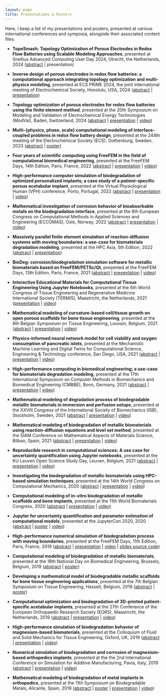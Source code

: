 ```yaml
---
layout: page
title: Presentations & Posters
---
```


Here, I keep a list of my presentations and posters, presented at various international conferences and symposia, alongside their associated content files:

<!-- ## As the presenter (main author) -->

* **TopeSmash: Topology Optimization of Porous Electrodes in Redox Flow Batteries using Scalable Modeling Approaches**, presented at Snellius Advanced Computing User Day 2024, Utrecht, the Netherlands, 2024 ([abstract](/public/files/snellius-acud-2024-abstract.pdf) \| presentation)

* **Inverse design of porous electrodes in redox flow batteries: a computational approach integrating topology optimization and multi-physics modeling**, presented at ECS PRiME 2024, the joint international meeting of Electrochemical Society, Honolulu, USA, 2024 ([abstract](/public/files/ecs-prime2024-abstract.pdf) \| [presentation](/public/files/ecs-prime2024-presentation.pdf))

* **Topology optimization of porous electrodes for redox flow batteries using the finite element method**, presented at the 20th Symposium on Modeling and Validation of Electrochemical Energy Technologies (ModVal), Baden, Switzerland, 2024 ([abstract](/public/files/modval2024-abstract.pdf) \| [presentation](/public/files/modval2024-presentation.pdf) \| [video](https://www.youtube.com/watch?v=KAV__JBL58M))

* **Multi-{physics, phase, scale} computational modeling of interface-coupled problems in redox flow battery design**, presented at the 244th meeting of the Electrochemical Society (ECS), Gothenburg, Sweden, 2023 ([abstract](/public/files/ecs244-abstract.pdf) \| [poster](/public/files/ecs244-poster.pdf))


* **Four years of scientific computing using FreeFEM in the field of computational biomedical engineering**, presented at the FreeFEM Days, 14th Edition, Paris, France, 2022 ([abstract](/public/files/freefem2022-abstract.pdf) \| [presentation](/public/files/freefem2022-presentation.pdf) \| [video](https://www.youtube.com/watch?v=V5Alj9iNoU4))

* **High-performance computer simulation of biodegradation of optimized personalized implants; a case study of a patient-specific porous acetabular implant**, presented at the Virtual Physiological Human (VPH) conference, Porto, Portugal, 2022 ([abstract](/public/files/vph2022-abstract.pdf) \| [presentation](/public/files/vph2022-presentation.pdf) \| [video](https://www.youtube.com/watch?v=hLLUNYQHNjI))

* **Mathematical investigation of corrosion behavior of bioabsorbable metals on the biodegradation interface**, presented at the 8th European Congress on Computational Methods in Applied Sciences and Engineering (ECCOMAS), Oslo, Norway, 2022 ([abstract](/public/files/eccomas2022-abstract.pdf) \| [presentation](/public/files/eccomas2022-presentation.pdf) \| [video](https://www.youtube.com/watch?v=8pjaXbsOuRk))

* **Massively parallel finite element simulation of reaction-diffusion systems with moving boundaries: a use-case for biomaterials degradation modeling**, presented at the HPC Asia, 5th Edition, 2022 ([abstract](/public/files/hpc2022-abstract.pdf) \| [presentation](/public/files/hpc2022-presentation.pdf))

* **BioDeg: corrosion/biodegradation simulation software for metallic biomaterials based on FreeFEM/PETSc/Qt**, presented at the FreeFEM Days, 13th Edition, Paris, France, 2021 ([abstract](/public/files/freefem2021-abstract.pdf) \| [presentation](/public/files/freefem2021-presentation.pdf) \| [video](https://www.youtube.com/watch?v=SmLqsaEpwTM))

* **Interactive Educational Materials for Computational Tissue Engineering Using Jupyter Notebooks**, presented at the 6th World Congress of Tissue Engineering and Regenerative Medicine International Society (TERMIS), Maastricht, the Netherlands, 2021 ([presentation](/public/files/termis2021-presentation.pdf) \| [video](https://www.youtube.com/watch?v=iUtNgQ62tiw))

* **Mathematical modeling of curvature-based cell/tissue growth on open porous scaffolds for bone tissue engineering**, presented at the 8th Belgian Symposium on Tissue Engineering, Louvain, Belgium, 2021 ([abstract](/public/files/bste2021-abstract.pdf) \| [presentation](/public/files/bste2021-presentation.pdf) \| [video](https://www.youtube.com/watch?v=kw_hmYoaH5w))

* **Physics-informed neural network model for cell viability and oxygen consumption of pancreatic islets**, presented at the Mechanistic Machine Learning and Digital Twins for Computational Science, Engineering & Technology conference, San Diego, USA, 2021 ([abstract](/public/files/mmldt2021-abstract.pdf) \| [presentation](/public/files/mmldt2021-presentation.pdf) \| [video](https://www.youtube.com/watch?v=kDpAta0Ic4I))

* **High-performance computing in biomedical engineering; a use-case for biomaterials degradation modeling**, presented at the 17th International Symposium on Computer Methods in Biomechanics and Biomedical Engineering (CMBBE), Bonn, Germany, 2021 ([abstract](/public/files/cmbbe2021-abstract.pdf) \| [presentation](/public/files/cmbbe2021-presentation.pdf) \| [video](https://www.youtube.com/watch?v=MkWRu3aq5Y8))

* **Mathematical modeling of degradation process of biodegradable metallic biomaterials in immersion and perfusion setups**, presented at the XXVIII Congress of the International Society of Biomechanics (ISB), Stockholm, Sweden, 2021 ([abstract](/public/files/isb2021-abstract.pdf) \| [presentation](/public/files/isb2021-presentation.pdf) \| [video](https://www.youtube.com/watch?v=DxW2LUvjUII))

* **Mathematical modeling of biodegradation of metallic biomaterials using reaction-diffusion equations and level set method**, presented at the SIAM Conference on Mathematical Aspects of Materials Science, Bilbao, Spain, 2021 ([abstract](/public/files/siam2021-abstract.pdf) \| [presentation](/public/files/siam2021-presentation.pdf) \| [video](https://www.youtube.com/watch?v=N7YqJy4EmI8))

* **Reproducible research in computational sciences: A use case for uncertainty quantification using Jupyter notebooks**, presented at the KU Leuven Open Science Study Day, Leuven, Belgium, 2021 ([abstract](/public/files/openscience2021-abstract.pdf) \| [presentation](/public/files/openscience2021-presentation.pdf) \| [video](https://www.youtube.com/watch?v=1Fx4gfMeL6E))

* **Investigating the biodegradation of metallic biomaterials using HPC-based simulation techniques**, presented at the 14th World Congress on Computational Mechanics, 2020 ([abstract](/public/files/wccm2020-abstract.pdf) \| [presentation](/public/files/wccm2020-presentation.pdf) \| [video](https://slideslive.com/38945379))

* **Computational modeling of in-vitro biodegradation of metallic scaffolds and bone implants**, presented at the 11th World Biomaterials Congress, 2020 ([abstract](/public/files/wbc2020-abstract.pdf) \| [presentation](/public/files/wbc2020-presentation.pdf) \| [video](https://www.youtube.com/watch?v=KVzBosw_lfA))

* **Jupyter for uncertainty quantification and parameter estimation of computational models**, presented at the JupyterCon 2020, 2020 ([abstract](/public/files/jupytercon2020-abstract.pdf) \| [poster](/public/files/jupytercon2020-poster.pdf) \| [video](https://www.youtube.com/watch?v=LGOBPWnhz04))

* **High-performance numerical simulation of biodegradation process with moving boundaries**, presented at the FreeFEM Days, 11th Edition, Paris, France, 2019 ([abstract](/public/files/freefem2019-abstract.pdf) \| [presentation](/public/files/freefem2019-presentation.pdf) \| [video](https://www.youtube.com/watch?v=Gar8C71sx9Y) \| [slides source code](https://github.com/mbarzegary/presentation_freefem2019))

* **Computational modeling of biodegradation of metallic biomaterials**, presented at the 18th National Day on Biomedical Engineering, Brussels, Belgium, 2019 ([abstract](/public/files/national2019-abstract.pdf) \| [poster](/public/files/national2019-poster.pdf))

* **Developing a mathematical model of biodegradable metallic scaffolds for bone tissue engineering applications**, presented at the 7th Belgian Symposium on Tissue Engineering, Hasselt, Belgium, 2019 ([abstract](/public/files/bste2019-abstract.pdf) \| [poster](/public/files/bste2019-poster.pdf))

* **Computational optimization and biodegradation of 3D-printed patient-specific acetabular implants**,  presented at the 27th Conference of the European Orthopaedic Research Society (EORS), Maastricht, the Netherlands, 2019 ([abstract](/public/files/eors2019-abstract.pdf) \| [presentation](/public/files/eors2019-presentation.pdf) \| [video](https://www.youtube.com/watch?v=RK6_a5IH9fg))

* **High-performance simulation of biodegradation behavior of magnesium-based biomaterials**, presented at the Colloquium of Fluid and Solid Mechanics for Tissue Engineering, Oxford, UK, 2019 ([abstract](/public/files/euromech604-abstract.pdf) \| [presentation](/public/files/euromech2019-presentation.pdf) \| [video](https://www.youtube.com/watch?v=fIsgVjEcVPo))

* **Numerical simulation of biodegradation and corrosion of magnesium-based orthopedics implants**, presented at the the 2nd International Conference on Simulation for Additive Manufacturing, Pavia, Italy, 2019 ([abstract](/public/files/simam2019-abstract.pdf) \| [presentation](/public/files/simam2019-presentation.pdf) \| [video](https://www.youtube.com/watch?v=yiwIKUacdtE))

* **Mathematical modeling of biodegradation of metal implants in orthopedics**, presented at the 11th Symposium on Biodegradable Metals, Alicante, Spain, 2019 ([abstract](/public/files/biometal2019-abstract.pdf) \| [poster](/public/files/biometal2019-poster.pdf) \| [presentation](/public/files/biometal2019-presetation.pdf) \| [video](https://www.youtube.com/watch?v=C9mPcr5sbbY))

<!-- ## As a co-author

* **The Optimal Cell Packing Density for Macroencapsulating Islet Delivery Devices**, presented at the The International Pancreas and Islet Transplantation Association (IPITA), 2021 ([abstract](https://doi.org/10.1097/01.tp.0000804560.86378.96))

* **Upscaling of a Next Generation Microwell-Based Beta Cell Replacement Device**, presented at the 6th TERMIS World Congress on Tissue Engineering and Regenerative Medicine (TERMIS), Maastricht, the Netherlands, 2021

* **Creating your own TPMS-based functionally graded scaffolds for 3D-printing**, presented at the 17th International Symposium on Computer Methods in Biomechanics and Biomedical Engineering (CMBBE), Bonn, Germany, 2021

* **Quantifying cellular forces in a 3D in vitro vascular model**, presented at the 17th International Symposium on Computer Methods in Biomechanics and Biomedical Engineering (CMBBE), Bonn, Germany, 2021

* **Towards Collaborative Machine Learning Driven Healthcare Internet of Things**, presented at the International Conference on Omni-Layer Intelligent Systems, Crete, Greece, 2019 ([article in proceedings](https://dl.acm.org/citation.cfm?id=3312644)) -->
